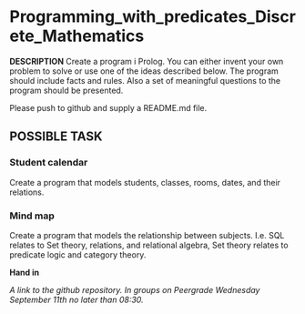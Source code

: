 # Programming_with_predicates_Discrete_Mathematics


**DESCRIPTION**
Create a program i Prolog.
You can either invent your own problem to solve or use one of the ideas
described below. The program should include facts and rules. Also a set of
meaningful questions to the program should be presented.

Please push to github and supply a README.md file.

<h2>POSSIBLE TASK</h2>
<h3>Student calendar</h3>

Create a program that models students, classes, rooms, dates, and their
relations.
  
<h3>Mind map</h3>

Create a program that models the relationship between subjects. I.e. SQL
relates to Set theory, relations, and relational algebra, Set theory relates to
predicate logic and category theory.
  

**Hand in**

_A link to the github repository. In groups on Peergrade Wednesday September 11th no later than 08:30._

